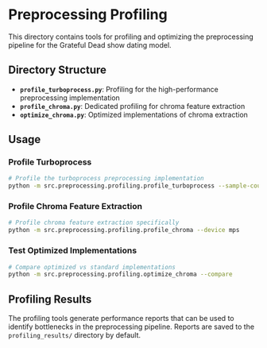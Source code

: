 # Preprocessing Profiling

This directory contains tools for profiling and optimizing the preprocessing pipeline for the Grateful Dead show dating model.

## Directory Structure

- **`profile_turboprocess.py`**: Profiling for the high-performance preprocessing implementation
- **`profile_chroma.py`**: Dedicated profiling for chroma feature extraction
- **`optimize_chroma.py`**: Optimized implementations of chroma extraction

## Usage

### Profile Turboprocess

```bash
# Profile the turboprocess preprocessing implementation
python -m src.preprocessing.profiling.profile_turboprocess --sample-count 10
```

### Profile Chroma Feature Extraction

```bash
# Profile chroma feature extraction specifically
python -m src.preprocessing.profiling.profile_chroma --device mps
```

### Test Optimized Implementations

```bash
# Compare optimized vs standard implementations
python -m src.preprocessing.profiling.optimize_chroma --compare
```

## Profiling Results

The profiling tools generate performance reports that can be used to identify bottlenecks in the preprocessing pipeline. 
Reports are saved to the `profiling_results/` directory by default.
